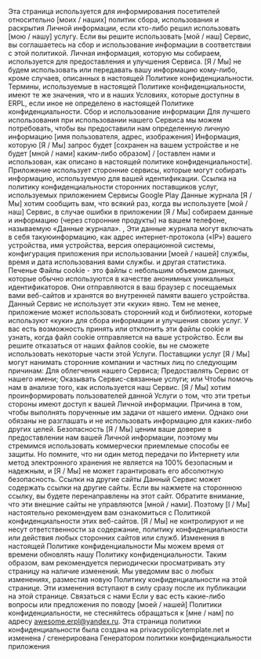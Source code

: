 Эта страница используется для информирования посетителей относительно [моих / наших] политик сбора, использования и раскрытия Личной информации, если кто-либо решил использовать [мою / нашу] услугу.
Если вы решите использовать [мой / наш] Сервис, вы соглашаетесь на сбор и использование информации в соответствии с этой политикой. Личная информация, которую мы собираем, используется для предоставления и улучшения Сервиса. [Я / Мы] не будем использовать или передавать вашу информацию кому-либо, кроме случаев, описанных в настоящей Политике конфиденциальности.
Термины, используемые в настоящей Политике конфиденциальности, имеют те же значения, что и в наших Условиях, которые доступны в ERPL, если иное не определено в настоящей Политике конфиденциальности.
Сбор и использование информации
Для лучшего использования при использовании нашего Сервиса мы можем потребовать, чтобы вы предоставили нам определенную личную информацию [имя пользователя, адрес, изображения] Информация, которую [Я / Мы] запрос будет [сохранен на вашем устройстве и не будет [мной / нами] каким-либо образом] / [оставлен нами и использован, как описано в настоящей политике конфиденциальности].
Приложение использует сторонние сервисы, которые могут собирать информацию, используемую для вашей идентификации.
Ссылка на политику конфиденциальности сторонних поставщиков услуг, используемых приложением
Сервисы Google Play
Данные журнала
[Я / Мы] хотим сообщить вам, что всякий раз, когда вы используете [мой / наш] Сервис, в случае ошибки в приложении [Я / Мы] собираем данные и информацию (через сторонние продукты) на вашем телефоне, называемую «Данные журнала». , Эти данные журнала могут включать в себя такую ​​информацию, как адрес интернет-протокола («IP») вашего устройства, имя устройства, версия операционной системы, конфигурация приложения при использовании [моей / нашей] службы, время и дата использования вами службы. и другая статистика.
Печенье
Файлы cookie - это файлы с небольшим объемом данных, которые обычно используются в качестве анонимных уникальных идентификаторов. Они отправляются в ваш браузер с посещаемых вами веб-сайтов и хранятся во внутренней памяти вашего устройства.
Данный Сервис не использует эти «куки» явно. Тем не менее, приложение может использовать сторонний код и библиотеки, которые используют «куки» для сбора информации и улучшения своих услуг. У вас есть возможность принять или отклонить эти файлы cookie и узнать, когда файл cookie отправляется на ваше устройство. Если вы решите отказаться от наших файлов cookie, вы не сможете использовать некоторые части этой Услуги.
Поставщики услуг
[Я / Мы] могут нанимать сторонние компании и частных лиц по следующим причинам:
Для облегчения нашего Сервиса;
Предоставлять Сервис от нашего имени;
Оказывать Сервис-связанные услуги; или
Чтобы помочь нам в анализе того, как используется наш Сервис.
[Я / Мы] хотим проинформировать пользователей данной Услуги о том, что эти третьи стороны имеют доступ к вашей Личной информации. Причина в том, чтобы выполнять порученные им задачи от нашего имени. Однако они обязаны не разглашать и не использовать информацию для каких-либо других целей.
Безопасность
[Я / Мы] ценим ваше доверие в предоставлении нам вашей Личной информации, поэтому мы стремимся использовать коммерчески приемлемые способы ее защиты. Но помните, что ни один метод передачи по Интернету или метод электронного хранения не является на 100% безопасным и надежным, и [Я / Мы] не может гарантировать его абсолютную безопасность.
Ссылки на другие сайты
Данный Сервис может содержать ссылки на другие сайты. Если вы нажмете на стороннюю ссылку, вы будете перенаправлены на этот сайт. Обратите внимание, что эти внешние сайты не управляются [мной / нами]. Поэтому [I / Мы] настоятельно рекомендуем вам ознакомиться с Политикой конфиденциальности этих веб-сайтов. [Я / Мы] не контролируют и не несут ответственности за содержание, политику конфиденциальности или действия любых сторонних сайтов или служб.
Изменения в настоящей Политике конфиденциальности
Мы можем время от времени обновлять нашу Политику конфиденциальности. Таким образом, вам рекомендуется периодически просматривать эту страницу на наличие изменений. Мы уведомим вас о любых изменениях, разместив новую Политику конфиденциальности на этой странице. Эти изменения вступают в силу сразу после их публикации на этой странице.
Связаться с нами
Если у вас есть какие-либо вопросы или предложения по поводу [моей / нашей] Политики конфиденциальности, не стесняйтесь обращаться к [мне / нам] по адресу awesome.erpl@yandex.ru.
Эта страница политики конфиденциальности была создана на privacypolicytemplate.net и изменена / сгенерирована Генератором политики конфиденциальности приложения

